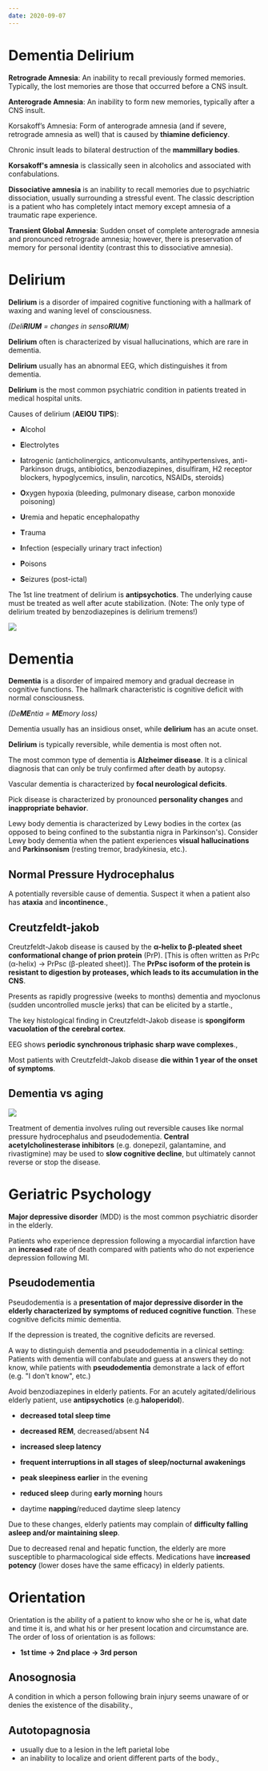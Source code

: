 ```yaml
---
date: 2020-09-07
---
```


# Dementia Delirium

<!-- ignore.. -->

**Retrograde Amnesia**: An inability to recall previously formed memories. Typically, the lost memories are those that occurred before a CNS insult.

**Anterograde Amnesia**: An inability to form new memories, typically after a CNS insult.

Korsakoff’s Amnesia: Form of anterograde amnesia (and if severe, retrograde amnesia as well) that is caused by **thiamine deficiency**.

Chronic insult leads to bilateral destruction of the **mammillary bodies**.

**Korsakoff's amnesia** is classically seen in alcoholics and associated with confabulations.

<!-- dissociative amnesia vs transient global amnesia.. -->

**Dissociative amnesia** is an inability to recall memories due to psychiatric dissociation, usually surrounding a stressful event. The classic description is a patient who has completely intact memory except amnesia of a traumatic rape experience.

**Transient Global Amnesia**: Sudden onset of complete anterograde amnesia and pronounced retrograde amnesia; however, there is preservation of memory for personal identity (contrast this to dissociative amnesia).

# Delirium

<!-- ignore.. -->

**Delirium** is a disorder of impaired cognitive functioning with a hallmark of waxing and waning level of consciousness.

_(Deli**RIUM** = changes in senso**RIUM**)_

**Delirium** often is characterized by visual hallucinations, which are rare in dementia.

**Delirium** usually has an abnormal EEG, which distinguishes it from dementia.

**Delirium** is the most common psychiatric condition in patients treated in medical hospital units.

<!-- causes of delirium.. -->

Causes of delirium (**AEIOU TIPS**):

- **A**lcohol

- **E**lectrolytes

- **I**atrogenic (anticholinergics, anticonvulsants, antihypertensives, anti-Parkinson drugs, antibiotics, benzodiazepines, disulfiram, H2 receptor blockers, hypoglycemics, insulin, narcotics, NSAIDs, steroids)

- **O**xygen hypoxia (bleeding, pulmonary disease, carbon monoxide poisoning)

- **U**remia and hepatic encephalopathy

- **T**rauma

- **I**nfection (especially urinary tract infection)

- **P**oisons

- **S**eizures (post-ictal)

The 1st line treatment of delirium is **antipsychotics**. The underlying cause must be treated as well after acute stabilization.
(Note: The only type of delirium treated by benzodiazepines is delirium tremens!)

![](https://i.imgur.com/ksJCfC2.png)

# Dementia

<!-- ignore.. -->

**Dementia** is a disorder of impaired memory and gradual decrease in cognitive functions. The hallmark characteristic is cognitive deficit with normal consciousness.

_(De**ME**ntia = **ME**mory loss)_

Dementia usually has an insidious onset, while **delirium** has an acute onset.

**Delirium** is typically reversible, while dementia is most often not.

<!-- dementia vascular vs Pick vs Lewy body.. -->

The most common type of dementia is **Alzheimer disease**. It is a clinical diagnosis that can only be truly confirmed after death by autopsy.

Vascular dementia is characterized by **focal neurological deficits**.

Pick disease is characterized by pronounced **personality changes** and **inappropriate behavior**.

Lewy body dementia is characterized by Lewy bodies in the cortex (as opposed to being confined to the substantia nigra in Parkinson's). Consider Lewy body dementia when the patient experiences **visual hallucinations** and **Parkinsonism** (resting tremor, bradykinesia, etc.).

## Normal Pressure Hydrocephalus

<!-- normal pressure hydrocephalus symptoms -->

A potentially reversible cause of dementia. Suspect it when a patient also has **ataxia** and **incontinence**.,

## Creutzfeldt-jakob

<!-- ignore.. -->

Creutzfeldt-Jakob disease is caused by the **α-helix to β-pleated sheet conformational change of prion protein** (PrP). [This is often written as PrPc (α-helix) → PrPsc (β-pleated sheet)]. The **PrPsc isoform of the protein is resistant to digestion by proteases, which leads to its accumulation in the CNS**.

<!-- creutzfeldt-jakob symptoms -->

Presents as rapidly progressive (weeks to months) dementia and myoclonus (sudden uncontrolled muscle jerks) that can be elicited by a startle.,

<!-- ignore.. -->

The key histological finding in Creutzfeldt-Jakob disease is **spongiform vacuolation of the cerebral cortex**.

<!-- creutzfeldt-jakob ecg -->

EEG shows **periodic synchronous triphasic sharp wave complexes**.,

<!-- ignore.. -->

Most patients with Creutzfeldt-Jakob disease **die within 1 year of the onset of symptoms**.

## Dementia vs aging

<!-- dementia vs normal aging.. -->

![](https://photos.thisispiggy.com/file/wikiFiles/L30522.png)

<!-- dementia treatment.. -->

Treatment of dementia involves ruling out reversible causes like normal pressure hydrocephalus and pseudodementia. **Central acetylcholinesterase inhibitors** (e.g. donepezil, galantamine, and rivastigmine) may be used to **slow cognitive decline**, but ultimately cannot reverse or stop the disease.

# Geriatric Psychology

<!-- ignore.. -->

**Major depressive disorder** (MDD) is the most common psychiatric disorder in the elderly.

Patients who experience depression following a myocardial infarction have an **increased** rate of death compared with patients who do not experience depression following MI.

## Pseudodementia

<!-- pseudodementia is, prognosis.. -->

Pseudodementia is a **presentation of major depressive disorder in the elderly characterized by symptoms of reduced cognitive function**. These cognitive deficits mimic dementia.

If the depression is treated, the cognitive deficits are reversed.

<!-- dementia vs pseudodementia.. -->

A way to distinguish dementia and pseudodementia in a clinical setting: Patients with dementia will confabulate and guess at answers they do not know, while patients with **pseudodementia** demonstrate a lack of effort (e.g. "I don't know", etc.)

<!-- delirious elderly patient treatment.. -->

Avoid benzodiazepines in elderly patients. For an acutely agitated/delirious elderly patient, use **antipsychotics** (e.g.**haloperidol**).

<!-- elderly sleep changes.. -->

- **decreased total sleep time**

- **decreased REM**, decreased/absent N4

- **increased sleep latency**

- **frequent interruptions in all stages of sleep/nocturnal awakenings**

- **peak sleepiness earlier** in the evening

- **reduced sleep** during **early morning** hours

- daytime **napping**/reduced daytime sleep latency

Due to these changes, elderly patients may complain of **difficulty falling asleep and/or maintaining sleep**.

<!-- pharmacokinetics in elderly patients.. -->

Due to decreased renal and hepatic function, the elderly are more susceptible to pharmacological side effects. Medications have **increased potency** (lower doses have the same efficacy) in elderly patients.

# Orientation

<!-- orientation loss order.. -->

Orientation is the ability of a patient to know who she or he is, what date and time it is, and what his or her present location and circumstance are. The order of loss of orientation is as follows:

- **1st time → 2nd place → 3rd person**

## Anosognosia

<!-- anosognosia is -->

A condition in which a person following brain injury seems unaware of or denies the existence of the disability.,

## Autotopagnosia

<!-- Autotopagnosia is, cause -->

- usually due to a lesion in the left parietal lobe
- an inability to localize and orient different parts of the body.,
